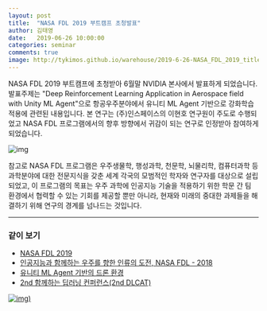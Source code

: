 ```yaml
---
layout: post
title:  "NASA FDL 2019 부트캠프 초청발표"
author: 김태영
date:   2019-06-26 10:00:00
categories: seminar
comments: true
image: http://tykimos.github.io/warehouse/2019-6-26-NASA_FDL_2019_title.png
---
```


NASA FDL 2019 부트캠프에 초청받아 6월말 NVIDIA 본사에서 발표하게 되었습니다. 발표주제는 "Deep Reinforcement Learning Application in Aerospace field with Unity ML Agent"으로 항공우주분야에서 유니티 ML Agent 기반으로 강화학습 적용에 관련된 내용입니다. 본 연구는 (주)인스페이스의 이현호 연구원이 주도로 수행되었고 NASA FDL 프로그램에서의 향후 방향에서 귀감이 되는 연구로 인정받아 참여하게 되었습니다.

![img](http://tykimos.github.io/warehouse/2019-6-26-NASA_FDL_2019_title.png)

참고로 NASA FDL 프로그램은 우주생물학, 행성과학, 천문학, 뇌물리학, 컴퓨터과학 등 과학분야에 대한 전문지식을 갖춘 세계 각국의 모범적인 학자와 연구자를 대상으로 설립되었고, 이 프로그램의 목표는 우주 과학에 인공지능 기술을 적용하기 위한 학문 간 팀 환경에서 협력할 수 있는 기회를 제공할 뿐만 아니라, 현재와 미래의 중대한 과제들을 해결하기 위해 연구의 경계를 넘나드는 것입니다.

---
### 같이 보기

* [NASA FDL 2019](https://frontierdevelopmentlab.org/)
* [인공지능과 함께하는 우주를 향한 인류의 도전, NASA FDL - 2018](https://tykimos.github.io/2019/03/26/NASA_FDL_Program/)
* [유니티 ML Agent 기반의 드론 환경](https://github.com/InSpaceAI/RL-InDrone)
* [2nd 함께하는 딥러닝 컨퍼런스(2nd DLCAT)](https://tykimos.github.io/2019/07/04/ISS_2nd_Deep_Learning_Conference_All_Together/)

[![img](http://tykimos.github.io/warehouse/2019-7-4-ISS_2nd_Deep_Learning_Conference_All_Together_title8.png))](https://tykimos.github.io/2019/07/04/ISS_2nd_Deep_Learning_Conference_All_Together/)